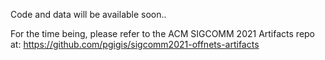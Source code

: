 Code and data will be available soon..

For the time being, please refer to the ACM SIGCOMM 2021 Artifacts repo at: 
https://github.com/pgigis/sigcomm2021-offnets-artifacts
